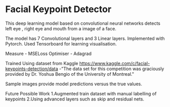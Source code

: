 # Facial Keypoint Detector 

This deep learning model based on convolutional neural networks detects left eye , right eye and mouth from a image of a face.

The model has 7 Convolutional layers and 3 Linear layers.
Implemented with Pytorch.
Used Tensorboard for learning visualisation.

Measure -  MSELoss
Optimiser -  Adagrad 

Trained Using dataset from Kaggle
https://www.kaggle.com/c/facial-keypoints-detection/data -"The data set for this competition was graciously provided by Dr. Yoshua Bengio of the University of Montreal."

Sample images provide model predictions versus  the true values.



Future Possible Work
1.Augmented train dataset with manual labelling of keypoints
2.Using advanced layers such as skip and residual nets.
